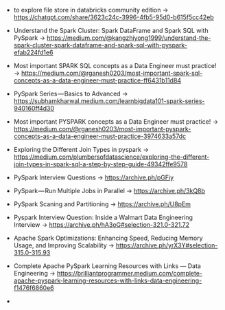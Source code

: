 - to explore file store in databricks community edition -> 
https://chatgpt.com/share/3623c24c-3996-4fb5-95d0-b615f5cc42eb

- Understand the Spark Cluster: Spark DataFrame and Spark SQL with PySpark -> https://medium.com/@kangzhiyong1999/understand-the-spark-cluster-spark-dataframe-and-spark-sql-with-pyspark-efab224fd1e6

- Most important SPARK SQL concepts as a Data Engineer must practice! -> 
https://medium.com/@rganesh0203/most-important-spark-sql-concepts-as-a-data-engineer-must-practice-ff6431b11d84

- PySpark Series — Basics to Advanced -> https://subhamkharwal.medium.com/learnbigdata101-spark-series-940160ff4d30

- Most important PYSPARK concepts as a Data Engineer must practice! -> https://medium.com/@rganesh0203/most-important-pyspark-concepts-as-a-data-engineer-must-practice-3974633a57dc

- Exploring the Different Join Types in pyspark -> https://medium.com/plumbersofdatascience/exploring-the-different-join-types-in-spark-sql-a-step-by-step-guide-49342ffe9578

- PySpark Interview Questions -> https://archive.ph/pGFiy

- PySpark — Run Multiple Jobs in Parallel -> https://archive.ph/3kQ8b

- PySpark Scaning and Partitioning -> https://archive.ph/U8pEm

- Pyspark Interview Question: Inside a Walmart Data Engineering Interview -> https://archive.ph/hA3oG#selection-321.0-321.72

- Apache Spark Optimizations: Enhancing Speed, Reducing Memory Usage, and Improving Scalability -> https://archive.ph/yrX3Y#selection-315.0-315.93

- Complete Apache PySpark Learning Resources with Links — Data Engineering -> https://brilliantprogrammer.medium.com/complete-apache-pyspark-learning-resources-with-links-data-engineering-f1476f6860e6

- 
